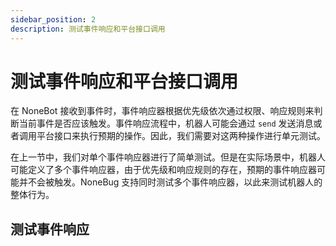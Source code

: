 ```yaml
---
sidebar_position: 2
description: 测试事件响应和平台接口调用
---
```


# 测试事件响应和平台接口调用

在 NoneBot 接收到事件时，事件响应器根据优先级依次通过权限、响应规则来判断当前事件是否应该触发。事件响应流程中，机器人可能会通过 `send` 发送消息或者调用平台接口来执行预期的操作。因此，我们需要对这两种操作进行单元测试。

在上一节中，我们对单个事件响应器进行了简单测试。但是在实际场景中，机器人可能定义了多个事件响应器，由于优先级和响应规则的存在，预期的事件响应器可能并不会被触发。NoneBug 支持同时测试多个事件响应器，以此来测试机器人的整体行为。

## 测试事件响应
